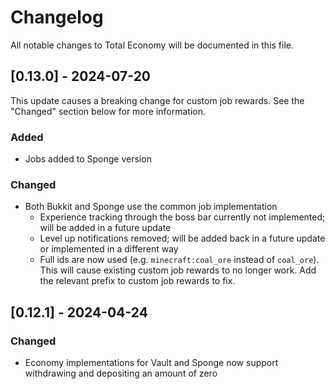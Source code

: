 # Changelog

All notable changes to Total Economy will be documented in this file.

## [0.13.0] - 2024-07-20

This update causes a breaking change for custom job rewards. See the "Changed" section below for more information.

### Added

- Jobs added to Sponge version

### Changed

- Both Bukkit and Sponge use the common job implementation
    - Experience tracking through the boss bar currently not implemented; will be added in a future update
    - Level up notifications removed; will be added back in a future update or implemented in a different way
    - Full ids are now used (e.g. `minecraft:coal_ore` instead of `coal_ore`). This will cause existing custom job rewards to no longer work. Add the relevant prefix to custom job rewards to fix.

## [0.12.1] - 2024-04-24

### Changed

- Economy implementations for Vault and Sponge now support withdrawing and depositing an amount of zero
